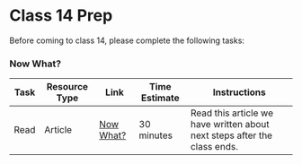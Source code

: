 # Class 14 Prep

Before coming to class 14, please complete the following tasks:

### Now What?

Task | Resource Type | Link | Time Estimate | Instructions
-----|---------------|------|---------------|-------------
Read | Article | [Now What?](../../now-what) | 30 minutes | Read this article we have written about next steps after the class ends.
